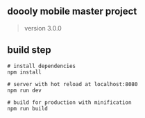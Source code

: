 ## doooly mobile master project
> version 3.0.0

## build step

```
# install dependencies
npm install

# server with hot reload at localhost:8080
npm run dev

# build for production with minification
npm run build
```